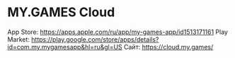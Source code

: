 # MY.GAMES Cloud

App Store: https://apps.apple.com/ru/app/my-games-app/id1513171161
Play Market: https://play.google.com/store/apps/details?id=com.my.mygamesapp&hl=ru&gl=US
Сайт: https://cloud.my.games/